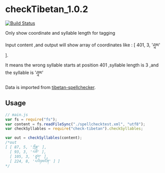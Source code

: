 # checkTibetan_1.0.2

[![Build Status](https://travis-ci.org/karmapa/checkTibetan_for_ketaka.svg?branch=master)](https://travis-ci.org/karmapa/checkTibetan_for_ketaka)

Only show coordinate and syllable length for tagging

Input content ,and output will show array of coordinates like : [ 401, 3, 'ཤཱམ' ].

It means the wrong syllable starts at position 401 ,syllable length is 3 ,and the syllable is 'ཤཱམ'

Data is imported from [tibetan-spellchecker](https://github.com/tibetan-nlp/tibetan-spellchecker/).

## Usage

```javascript
// main.js
var fs = require("fs");
var content = fs.readFileSync("./spellchecktest.xml", "utf8");
var checkSyllables = require("check-tibetan").checkSyllables;

var out = checkSyllables(content); 
/*out
[ [ 87, 5, 'ཀྲྀརྞ' ],
  [ 93, 3, 'པཅི' ],
  [ 105, 3, 'ཙཱབ' ],
  [ 224, 8, 'པའིཉམངོན' ] ]
*/
```
